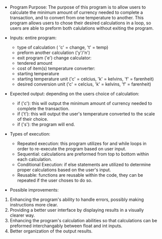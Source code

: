 - Program Purpose: 
The purpose of this program is to allow users to calculate the minimum amount of currency needed to complete a transaction, and to convert from one temperature to another. This program allows users to chose their desired calculations in a loop, so users are able to preform both calulations without exiting the program. 

- Inputs: 
entire program:
  - type of calculation ( 'c' = change, 't' = temp)
  - preform another calculation ('y'/'n')
  - exit program ('e')
change calculator: 
  -  tendered amount
  -  cost of item(s)
temperature converter: 
  -  starting temperature 
  -  starting temperature unit ('c' = celcius, 'k' = kelvins, 'f' = farenheit)
  -  desired conversion unit ('c' = celcius, 'k' = kelvins, 'f' = farenheit)

- Expected output: 
  depending on the users choice of calculation: 
  - if ('c'): this will output the minimum amount of currency needed to complete the transaction. 
  - if ('t'): this will output the user's temperature converted to the scale of their choice. 
  - if ('s'): the program will end. 

- Types of execution: 
  - Repeated execution: this program utilizes for and while loops in order to re-execute the program based on user input.
  - Sequential: calculations are preformed from top to bottom within each calculation.
  - Conditional Execution: if else statements are utilized to determine proper calculations based on the user's input. 
  - Reusable: functions are reusable within the code, they can be repeated if the user choses to do so. 

- Possible improvements: 
1. Enhancing the program's ability to handle errors, possibly making instructions more clear.
2. Providing a better user interface by displaying results in a visually clearer way.
3. Enhancing the program's calculation abilities so that calculations can be preformed interchangably between float and int inputs.
4. Better organization of the output results. 



    
